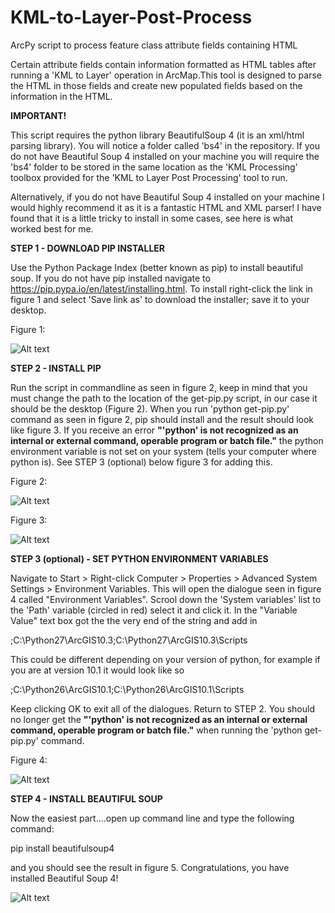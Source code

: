 # KML-to-Layer-Post-Process
ArcPy script to process feature class attribute fields containing HTML

Certain attribute fields contain information formatted as HTML tables
after running a 'KML to Layer' operation in ArcMap.This tool is designed
to parse the HTML in those fields and create new populated fields based
on the information in the HTML.

<b>IMPORTANT!</b>

This script requires the python library BeautifulSoup 4 (it is an xml/html parsing library). You will notice a folder called 'bs4' in the repository. If you do not have Beautiful Soup 4 installed on your machine you will require the 'bs4' folder to be stored in the same location as the 'KML Processing' toolbox provided for the 'KML to Layer Post Processing' tool to run. 

Alternatively, if you do not have Beautiful Soup 4 installed on your machine I would highly recommend it as it is a fantastic HTML and XML parser! I have found that it is a little tricky to install in some cases, see here is what worked best for me.

<b>STEP 1 - DOWNLOAD PIP INSTALLER</b>

Use the Python Package Index (better known as pip) to install beautiful soup. If you do not have pip installed navigate to
https://pip.pypa.io/en/latest/installing.html. To install right-click the link in figure 1 and select 'Save link as' to download the installer; save it to your desktop.

Figure 1:

 ![Alt text](/../master/ReadMe_images/Pip.png?raw=true "Install link")
 
<b>STEP 2 - INSTALL PIP</b>

Run the script in commandline as seen in figure 2, keep in mind that you must change the path to the location of the get-pip.py script, in our case it should be the desktop (Figure 2). When you run 'python get-pip.py' command as seen in figure 2, pip should install and the result should look like figure 3. If you receive an error <b>"'python' is not recognized as an internal or external command, operable program or batch file."</b>  the python environment variable is not set on your system (tells your computer where python is). See STEP 3 (optional) below figure 3 for adding this.

Figure 2:

 ![Alt text](/../master/ReadMe_images/commandline1.png?raw=true "Install link")
 
Figure 3:

 ![Alt text](/../master/ReadMe_images/commandline2.png?raw=true "Install link")

<b>STEP 3 (optional) - SET PYTHON ENVIRONMENT VARIABLES</b>

Navigate to Start > Right-click Computer > Properties > Advanced System Settings > Environment Variables. This will open the dialogue seen in figure 4 called "Environment Variables". Scrool down the 'System variables' list to the 'Path' variable (circled in red) select it and click it. In the "Variable Value" text box got the the very end of the string and add in 

;C:\Python27\ArcGIS10.3;C:\Python27\ArcGIS10.3\Scripts        

This could be different depending on your version of python, for example if you are at version 10.1 it would look like so

;C:\Python26\ArcGIS10.1;C:\Python26\ArcGIS10.1\Scripts

Keep clicking OK to exit all of the dialogues. Return to STEP 2. You should no longer get the <b>"'python' is not recognized as an internal or external command, operable program or batch file."</b> when running the 'python get-pip.py' command.

Figure 4:

 ![Alt text](/../master/ReadMe_images/env_var.png?raw=true "Install link")
 
 <b>STEP 4 - INSTALL BEAUTIFUL SOUP</b>
 
 Now the easiest part....open up command line and type the following command:
 
 pip install beautifulsoup4 
 
 and you should see the result in figure 5. Congratulations, you have installed Beautiful Soup 4!
 
  ![Alt text](/../master/ReadMe_images/commandline3.png?raw=true "Install link")
 
 




 
 
